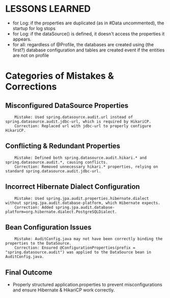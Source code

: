# LESSONS LEARNED

- for Log: if the properties are duplicated (as in #Data uncommented), the startup for log stops
- for Log: if the dataSource() is defined, it doesn't access the properties it appears.
- for all: regardless of @Profile, the databases are created using (the first?) database configuration and tables are created event if the entities are not on profile


# Categories of Mistakes & Corrections

## Misconfigured DataSource Properties
        Mistake: Used spring.datasource.audit.url instead of spring.datasource.audit.jdbc-url, which is required by HikariCP.
        Correction: Replaced url with jdbc-url to properly configure HikariCP.

## Conflicting & Redundant Properties
        Mistake: Defined both spring.datasource.audit.hikari.* and spring.datasource.audit.*, causing conflicts.
        Correction: Removed unnecessary hikari.* properties, relying on standard spring.datasource.audit.jdbc-url.

## Incorrect Hibernate Dialect Configuration
        Mistake: Used spring.jpa.audit.properties.hibernate.dialect without spring.jpa.audit.database-platform, which Hibernate expects.
        Correction: Added spring.jpa.audit.database-platform=org.hibernate.dialect.PostgreSQLDialect.

##  Bean Configuration Issues
        Mistake: AuditConfig.java may not have been correctly binding the properties to the DataSource.
        Correction: Ensured @ConfigurationProperties(prefix = "spring.datasource.audit") was applied to the DataSource bean in AuditConfig.java.

## Final Outcome
- Properly structured application.properties to prevent misconfigurations and ensure Hibernate & HikariCP work correctly.
